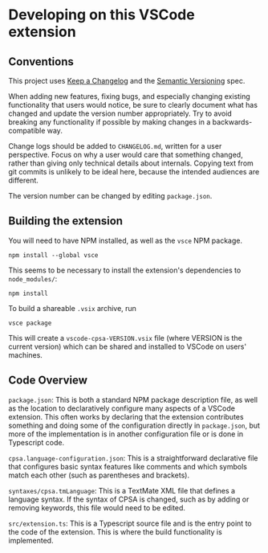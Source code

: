 # Developing on this VSCode extension

## Conventions

This project uses [Keep a Changelog](https://keepachangelog.com/en/1.0.0)
and the [Semantic Versioning](https://semver.org/spec/v2.0.0.html) spec.

When adding new features, fixing bugs, and especially changing existing
functionality that users would notice, be sure to clearly document what
has changed and update the version number appropriately. Try to avoid
breaking any functionality if possible by making changes in a
backwards-compatible way.

Change logs should be added to `CHANGELOG.md`, written for a user
perspective. Focus on why a user would care that something changed, rather
than giving only technical details about internals. Copying text from git
commits is unlikely to be ideal here, because the intended audiences are
different.

The version number can be changed by editing `package.json`.

## Building the extension

You will need to have NPM installed, as well as the `vsce` NPM package.

    npm install --global vsce

This seems to be necessary to install the extension's dependencies to
`node_modules/`:

    npm install

To build a shareable `.vsix` archive, run

    vsce package

This will create a `vscode-cpsa-VERSION.vsix` file (where VERSION is the
current version) which can be shared and installed to VSCode on users'
machines.

## Code Overview

`package.json`: This is both a standard NPM package description file, as
well as the location to declaratively configure many aspects of a VSCode
extension.  This often works by declaring that the extension contributes
something and doing some of the configuration directly in `package.json`,
but more of the implementation is in another configuration file or is done
in Typescript code.

`cpsa.language-configuration.json`: This is a straightforward declarative
file that configures basic syntax features like comments and which symbols
match each other (such as parentheses and brackets).

`syntaxes/cpsa.tmLanguage`: This is a TextMate XML file that defines a
language syntax. If the syntax of CPSA is changed, such as by adding or
removing keywords, this file would need to be edited.

`src/extension.ts`: This is a Typescript source file and is the entry
point to the code of the extension.  This is where the build functionality
is implemented.
